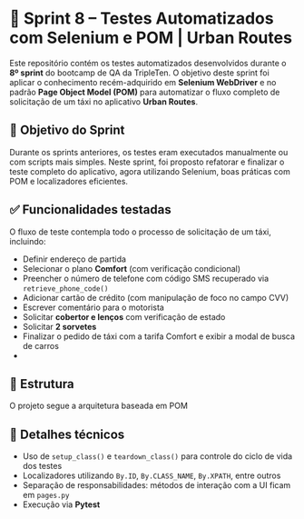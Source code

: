 # 🧪 Sprint 8 – Testes Automatizados com Selenium e POM | Urban Routes

Este repositório contém os testes automatizados desenvolvidos durante o **8º sprint** do bootcamp de QA da TripleTen. O objetivo deste sprint foi aplicar o conhecimento recém-adquirido em **Selenium WebDriver** e no padrão **Page Object Model (POM)** para automatizar o fluxo completo de solicitação de um táxi no aplicativo **Urban Routes**.

## 🎯 Objetivo do Sprint

Durante os sprints anteriores, os testes eram executados manualmente ou com scripts mais simples. Neste sprint, foi proposto refatorar e finalizar o teste completo do aplicativo, agora utilizando Selenium, boas práticas com POM e localizadores eficientes.

## ✅ Funcionalidades testadas

O fluxo de teste contempla todo o processo de solicitação de um táxi, incluindo:

- Definir endereço de partida
- Selecionar o plano **Comfort** (com verificação condicional)
- Preencher o número de telefone com código SMS recuperado via `retrieve_phone_code()`
- Adicionar cartão de crédito (com manipulação de foco no campo CVV)
- Escrever comentário para o motorista
- Solicitar **cobertor e lenços** com verificação de estado
- Solicitar **2 sorvetes**
- Finalizar o pedido de táxi com a tarifa Comfort e exibir a modal de busca de carros
- 
## 🧱 Estrutura

O projeto segue a arquitetura baseada em POM

## 🧩 Detalhes técnicos

- Uso de `setup_class()` e `teardown_class()` para controle do ciclo de vida dos testes
- Localizadores utilizando `By.ID`, `By.CLASS_NAME`, `By.XPATH`, entre outros
- Separação de responsabilidades: métodos de interação com a UI ficam em `pages.py`
- Execução via **Pytest**
